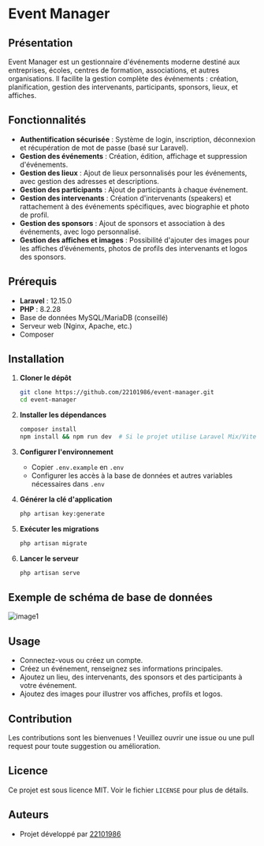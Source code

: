 # Event Manager

## Présentation

Event Manager est un gestionnaire d'événements moderne destiné aux entreprises, écoles, centres de formation, associations, et autres organisations. Il facilite la gestion complète des événements : création, planification, gestion des intervenants, participants, sponsors, lieux, et affiches.

## Fonctionnalités

- **Authentification sécurisée** : Système de login, inscription, déconnexion et récupération de mot de passe (basé sur Laravel).
- **Gestion des événements** : Création, édition, affichage et suppression d'événements.
- **Gestion des lieux** : Ajout de lieux personnalisés pour les événements, avec gestion des adresses et descriptions.
- **Gestion des participants** : Ajout de participants à chaque événement.
- **Gestion des intervenants** : Création d'intervenants (speakers) et rattachement à des événements spécifiques, avec biographie et photo de profil.
- **Gestion des sponsors** : Ajout de sponsors et association à des événements, avec logo personnalisé.
- **Gestion des affiches et images** : Possibilité d'ajouter des images pour les affiches d’événements, photos de profils des intervenants et logos des sponsors.

## Prérequis

- **Laravel** : 12.15.0
- **PHP** : 8.2.28
- Base de données MySQL/MariaDB (conseillé)
- Serveur web (Nginx, Apache, etc.)
- Composer

## Installation

1. **Cloner le dépôt**
   ```bash
   git clone https://github.com/22101986/event-manager.git
   cd event-manager
   ```

2. **Installer les dépendances**
   ```bash
   composer install
   npm install && npm run dev  # Si le projet utilise Laravel Mix/Vite pour les assets
   ```

3. **Configurer l'environnement**
   - Copier `.env.example` en `.env`
   - Configurer les accès à la base de données et autres variables nécessaires dans `.env`

4. **Générer la clé d'application**
   ```bash
   php artisan key:generate
   ```

5. **Exécuter les migrations**
   ```bash
   php artisan migrate
   ```

6. **Lancer le serveur**
   ```bash
   php artisan serve
   ```

## Exemple de schéma de base de données

![image1](image1)

## Usage

- Connectez-vous ou créez un compte.
- Créez un événement, renseignez ses informations principales.
- Ajoutez un lieu, des intervenants, des sponsors et des participants à votre événement.
- Ajoutez des images pour illustrer vos affiches, profils et logos.

## Contribution

Les contributions sont les bienvenues ! Veuillez ouvrir une issue ou une pull request pour toute suggestion ou amélioration.

## Licence

Ce projet est sous licence MIT. Voir le fichier `LICENSE` pour plus de détails.

## Auteurs

- Projet développé par [22101986](https://github.com/22101986)
